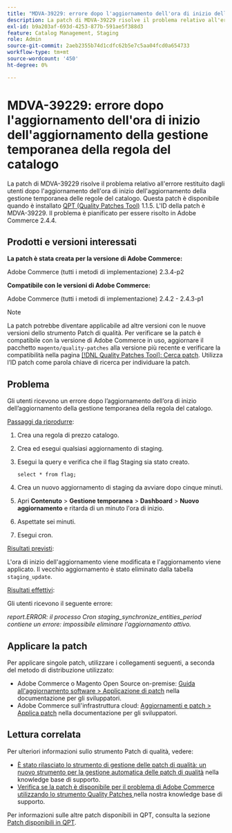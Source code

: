 ```yaml
---
title: "MDVA-39229: errore dopo l'aggiornamento dell'ora di inizio dell'aggiornamento della gestione temporanea della regola del catalogo"
description: La patch di MDVA-39229 risolve il problema relativo all'errore restituito dagli utenti dopo l'aggiornamento dell'ora di inizio dell'aggiornamento della gestione temporanea delle regole del catalogo. Questa patch è disponibile quando è installato [Quality Patches Tool (QPT)](https://experienceleague.adobe.com/en/docs/commerce-operations/upgrade-guide/patches/overview) 1.1.5. L'ID della patch è MDVA-39229. Il problema è pianificato per essere risolto in Adobe Commerce 2.4.4.
exl-id: b9a203af-693d-4253-877b-591ae5f388d3
feature: Catalog Management, Staging
role: Admin
source-git-commit: 2aeb2355b74d1cdfc62b5e7c5aa04fcd0a654733
workflow-type: tm+mt
source-wordcount: '450'
ht-degree: 0%

---
```


# MDVA-39229: errore dopo l&#39;aggiornamento dell&#39;ora di inizio dell&#39;aggiornamento della gestione temporanea della regola del catalogo

La patch di MDVA-39229 risolve il problema relativo all&#39;errore restituito dagli utenti dopo l&#39;aggiornamento dell&#39;ora di inizio dell&#39;aggiornamento della gestione temporanea delle regole del catalogo. Questa patch è disponibile quando è installato [QPT (Quality Patches Tool)](https://experienceleague.adobe.com/en/docs/commerce-operations/upgrade-guide/patches/overview) 1.1.5. L&#39;ID della patch è MDVA-39229. Il problema è pianificato per essere risolto in Adobe Commerce 2.4.4.

## Prodotti e versioni interessati

**La patch è stata creata per la versione di Adobe Commerce:**

Adobe Commerce (tutti i metodi di implementazione) 2.3.4-p2

**Compatibile con le versioni di Adobe Commerce:**

Adobe Commerce (tutti i metodi di implementazione) 2.4.2 - 2.4.3-p1

>[!NOTE]
>
>La patch potrebbe diventare applicabile ad altre versioni con le nuove versioni dello strumento Patch di qualità. Per verificare se la patch è compatibile con la versione di Adobe Commerce in uso, aggiornare il pacchetto `magento/quality-patches` alla versione più recente e verificare la compatibilità nella pagina [[!DNL Quality Patches Tool]: Cerca patch](https://experienceleague.adobe.com/tools/commerce-quality-patches/index.html). Utilizza l’ID patch come parola chiave di ricerca per individuare la patch.

## Problema

Gli utenti ricevono un errore dopo l’aggiornamento dell’ora di inizio dell’aggiornamento della gestione temporanea della regola del catalogo.

<u>Passaggi da riprodurre</u>:

1. Crea una regola di prezzo catalogo.
1. Crea ed esegui qualsiasi aggiornamento di staging.
1. Esegui la query e verifica che il flag Staging sia stato creato.


   `select * from flag;`


1. Crea un nuovo aggiornamento di staging da avviare dopo cinque minuti.
1. Apri **Contenuto** > **Gestione temporanea** > **Dashboard** > **Nuovo aggiornamento** e ritarda di un minuto l&#39;ora di inizio.
1. Aspettate sei minuti.
1. Esegui cron.

<u>Risultati previsti</u>:

L&#39;ora di inizio dell&#39;aggiornamento viene modificata e l&#39;aggiornamento viene applicato. Il vecchio aggiornamento è stato eliminato dalla tabella `staging_update`.

<u>Risultati effettivi</u>:

Gli utenti ricevono il seguente errore:

*report.ERROR: il processo Cron staging_synchronize_entities_period contiene un errore: impossibile eliminare l&#39;aggiornamento attivo.*

## Applicare la patch

Per applicare singole patch, utilizzare i collegamenti seguenti, a seconda del metodo di distribuzione utilizzato:

* Adobe Commerce o Magento Open Source on-premise: [Guida all&#39;aggiornamento software > Applicazione di patch](https://experienceleague.adobe.com/en/docs/commerce-operations/tools/quality-patches-tool/usage) nella documentazione per gli sviluppatori.
* Adobe Commerce sull&#39;infrastruttura cloud: [Aggiornamenti e patch > Applica patch](https://experienceleague.adobe.com/en/docs/commerce-cloud-service/user-guide/develop/upgrade/apply-patches) nella documentazione per gli sviluppatori.

## Lettura correlata

Per ulteriori informazioni sullo strumento Patch di qualità, vedere:

* [È stato rilasciato lo strumento di gestione delle patch di qualità: un nuovo strumento per la gestione automatica delle patch di qualità](/help/announcements/adobe-commerce-announcements/magento-quality-patches-released-new-tool-to-self-serve-quality-patches.md) nella knowledge base di supporto.
* [Verifica se la patch è disponibile per il problema di Adobe Commerce utilizzando lo strumento Quality Patches ](/help/support-tools/patches-available-in-qpt-tool/check-patch-for-magento-issue-with-magento-quality-patches.md) nella nostra knowledge base di supporto.

Per informazioni sulle altre patch disponibili in QPT, consulta la sezione [Patch disponibili in QPT](https://support.magento.com/hc/en-us/sections/360010506631-Patches-available-in-QPT-tool-).
